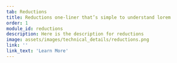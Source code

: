 ```yaml
---
tab: Reductions
title: Reductions one-liner that’s simple to understand lorem
order: 1
module_id: reductions
description: Here is the description for reductions
image: assets/images/technical_details/reductions.png
link: ''
link_text: 'Learn More'
---
```

